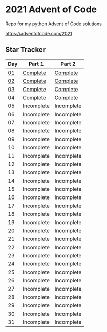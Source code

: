 # 2021 Advent of Code

Repo for my python Advent of Code solutions

https://adventofcode.com/2021

## Star Tracker

| Day | Part 1 | Part 2 |
| --- | ------ | ------ |
| [01](https://adventofcode.com/2021/day/1) | [Complete](/day01/part1.py) | [Complete](/day01/part2.py) |
| [02](https://adventofcode.com/2021/day/2) | [Complete](/day02/part1.py) | [Complete](/day02/part2.py) |
| [03](https://adventofcode.com/2021/day/3) | [Complete](/day03/part1.py) | [Complete](/day03/part2.py) |
| [04](https://adventofcode.com/2021/day/4) | [Complete](/day04/part1.py) | [Complete](/day04/part2.py) |
| 05 | Incomplete | Incomplete |
| 06 | Incomplete | Incomplete |
| 07 | Incomplete | Incomplete |
| 08 | Incomplete | Incomplete |
| 09 | Incomplete | Incomplete |
| 10 | Incomplete | Incomplete |
| 11 | Incomplete | Incomplete |
| 12 | Incomplete | Incomplete |
| 13 | Incomplete | Incomplete |
| 14 | Incomplete | Incomplete |
| 15 | Incomplete | Incomplete |
| 16 | Incomplete | Incomplete |
| 17 | Incomplete | Incomplete |
| 18 | Incomplete | Incomplete |
| 19 | Incomplete | Incomplete |
| 20 | Incomplete | Incomplete |
| 21 | Incomplete | Incomplete |
| 22 | Incomplete | Incomplete |
| 23 | Incomplete | Incomplete |
| 24 | Incomplete | Incomplete |
| 25 | Incomplete | Incomplete |
| 26 | Incomplete | Incomplete |
| 27 | Incomplete | Incomplete |
| 28 | Incomplete | Incomplete |
| 29 | Incomplete | Incomplete |
| 30 | Incomplete | Incomplete |
| 31 | Incomplete | Incomplete |